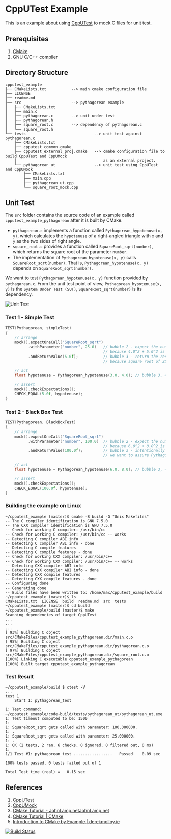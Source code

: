 # CppUTest Example

This is an example about using [CppUTest](http://cpputest.github.io/)
to mock C files for unit test.


## Prerequisites

1. [CMake](https://cmake.org/)
2. GNU C/C++ compiler

## Directory Structure

```
cpputest_example
├── CMakeLists.txt           --> main cmake configuration file
├── LICENSE
├── readme.md
├── src                      --> pythagorean example
│   ├── CMakeLists.txt
│   ├── main.c
│   ├── pythagorean.c        --> unit under test
│   ├── pythagorean.h
│   ├── square_root.c        --> dependency of pythagorean.c
│   └── square_root.h
└── tests                              --> unit test against pythagorean.c
    ├── CMakeLists.txt
    ├── cpputest_common.cmake
    ├── cpputest_external_proj.cmake   --> cmake configuration file to build CppUTest and CppUMock
    │                                      as an external project.
    └── pythagorean_ut                 --> unit test using CppUTest and CppUMock
        ├── CMakeLists.txt
        ├── main.cpp
        ├── pythagorean_ut.cpp
        └── square_root_mock.cpp
```

## Unit Test

The `src` folder contains the source code of an example called `cpputest_example_pythagorean` after it is built by CMake.

* `pythagorean.c` implements a function called `Pythagorean_hypotenuse(x, y)`, which calculates the `hypotenuse` of a right-angled triangle with `x` and `y` as the two sides of right angle.
* `square_root.c` provides a function called `SquareRoot_sqrt(number)`, which returns the square root of the parameter `number`.
* The implementation of `Pythagorean_hypotenuse(x, y)` calls `SquareRoot_sqrt(number)`. That is, `Pythagorean_hypotenuse(x, y)` depends on `SquareRoot_sqrt(number)`.

We want to test `Pythagorean_hypotenuse(x, y)` function provided by `pythagorean.c`. From the unit test point of view, `Pythagorean_hypotenuse(x, y)` is the `System Under Test (SUT)`, `SquareRoot_sqrt(number)` is its dependency.

![Unit Test](docs/unit_test.png)

### Test 1 - Simple Test

```c
TEST(Pythagorean, simpleTest)
{
    // arrange
    mock().expectOneCall("SquareRoot_sqrt")
          .withParameter("number", 25.0)   // bubble 2 - expect the number is passed as 25.0.
                                           // because 4.0^2 + 5.0^2 is 25.0.
          .andReturnValue(5.0f);           // bubble 3 - return the result as 5.0f.
                                           // because square root of 25.0 is 5.0.

    // act
    float hypotenuse = Pythagorean_hypotenuse(3.0, 4.0); // bubble 3, 4

    // assert
    mock().checkExpectations();
    CHECK_EQUAL(5.0f, hypotenuse);
}
```

### Test 2 - Black Box Test

```C
TEST(Pythagorean, BlackBoxTest)
{
    // arrange
    mock().expectOneCall("SquareRoot_sqrt")
          .withParameter("number", 100.0)  // bubble 2 - expect the number is passed as 100.
                                           // because 6.0^2 + 8.0^2 is 100.0.
          .andReturnValue(100.0f);         // bubble 3 - intentionally set the result as 100.0 instead of 10.0.
                                           // we want to assure Pythagorean_hypotenuse(x, y) returns whatever SquareRoot_sqrt(number)` gives.

    // act
    float hypotenuse = Pythagorean_hypotenuse(6.0, 8.0); // bubble 3, 4

    // assert
    mock().checkExpectations();
    CHECK_EQUAL(100.0f, hypotenuse);
}
```

### Building the example on Linux

```
~/cpputest_example (master)$ cmake -B build -G "Unix Makefiles"
-- The C compiler identification is GNU 7.5.0
-- The CXX compiler identification is GNU 7.5.0
-- Check for working C compiler: /usr/bin/cc
-- Check for working C compiler: /usr/bin/cc -- works
-- Detecting C compiler ABI info
-- Detecting C compiler ABI info - done
-- Detecting C compile features
-- Detecting C compile features - done
-- Check for working CXX compiler: /usr/bin/c++
-- Check for working CXX compiler: /usr/bin/c++ -- works
-- Detecting CXX compiler ABI info
-- Detecting CXX compiler ABI info - done
-- Detecting CXX compile features
-- Detecting CXX compile features - done
-- Configuring done
-- Generating done
-- Build files have been written to: /home/max/cpputest_example/build
~/cpputest_example (master)$ ls
CMakeLists.txt  LICENSE  build  readme.md  src  tests
~/cpputest_example (master)$ cd build
~/cpputest_example/build (master)$ make
Scanning dependencies of target CppUTest
...
...
...
[ 93%] Building C object src/CMakeFiles/cpputest_example_pythagorean.dir/main.c.o
[ 95%] Building C object src/CMakeFiles/cpputest_example_pythagorean.dir/pythagorean.c.o
[ 97%] Building C object src/CMakeFiles/cpputest_example_pythagorean.dir/square_root.c.o
[100%] Linking C executable cpputest_example_pythagorean
[100%] Built target cpputest_example_pythagorean
```

### Test Result

```text
~/cpputest_example/build $ ctest -V
...
test 1
    Start 1: pythagorean_test

1: Test command:
~/cpputest_example/code-build/tests/pythagorean_ut/pythagorean_ut.exe
1: Test timeout computed to be: 1500
1: 
1: SquareRoot_sqrt gets called with parameter: 100.000000.
1: .
1: SquareRoot_sqrt gets called with parameter: 25.000000.
1: .
1: OK (2 tests, 2 ran, 6 checks, 0 ignored, 0 filtered out, 0 ms)
1:
1/1 Test #1: pythagorean_test .................   Passed    0.09 sec

100% tests passed, 0 tests failed out of 1

Total Test time (real) =   0.15 sec
```

## References

1. [CppUTest](http://cpputest.github.io/manual.html)
2. [CppUMock](http://cpputest.github.io/mocking_manual.html)
3. [CMake Tutorial - JohnLamp.netJohnLamp.net](https://www.johnlamp.net/cmake-tutorial.html)
4. [CMake Tutorial | CMake](https://cmake.org/cmake-tutorial/)
5. [Introduction to CMake by Example | derekmolloy.ie](http://derekmolloy.ie/hello-world-introductions-to-cmake/)

[![Build Status](https://travis-ci.org/maxpeng/cpputest_example.svg?branch=master)](https://travis-ci.org/maxpeng/cpputest_example)

